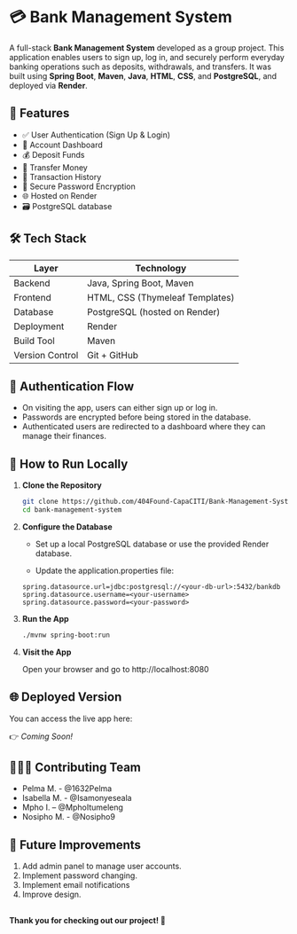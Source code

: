 # 💳 Bank Management System

A full-stack **Bank Management System** developed as a group project. This application enables users to sign up, log in, and securely perform everyday banking operations such as deposits, withdrawals, and transfers. It was built using **Spring Boot**, **Maven**, **Java**, **HTML**, **CSS**, and **PostgreSQL**, and deployed via **Render**.

## 🚀 Features

- ✅ User Authentication (Sign Up & Login)
- 🏦 Account Dashboard
- 💰 Deposit Funds
- 🔁 Transfer Money
- 🧾 Transaction History
- 🔐 Secure Password Encryption
- 🌐 Hosted on Render
- 🗃️ PostgreSQL database

## 🛠️ Tech Stack

| Layer             | Technology                         |
|------------------|-------------------------------------|
| Backend          | Java, Spring Boot, Maven            |
| Frontend         | HTML, CSS (Thymeleaf Templates)     |
| Database         | PostgreSQL (hosted on Render)       |
| Deployment       | Render                              |
| Build Tool       | Maven                               |
| Version Control  | Git + GitHub                        |


## 🔐 Authentication Flow

- On visiting the app, users can either sign up or log in.
- Passwords are encrypted before being stored in the database.
- Authenticated users are redirected to a dashboard where they can manage their finances.

## 🧪 How to Run Locally

1. **Clone the Repository**

   ```bash
   git clone https://github.com/404Found-CapaCITI/Bank-Management-System.git
   cd bank-management-system
   ```
2. **Configure the Database**

    - Set up a local PostgreSQL database or use the provided Render database.
  
    - Update the application.properties file:
    
     ```properties
    spring.datasource.url=jdbc:postgresql://<your-db-url>:5432/bankdb
    spring.datasource.username=<your-username>
    spring.datasource.password=<your-password>
    ```
3. **Run the App**

    ```bash
    ./mvnw spring-boot:run
    ```
4. **Visit the App**

    Open your browser and go to http://localhost:8080

## 🌐 Deployed Version

You can access the live app here:

👉 _Coming Soon!_

## 👨🏽‍💻 Contributing Team

* Pelma M. - @1632Pelma
* Isabella M. - @Isamonyeseala
* Mpho I. – @MphoItumeleng
* Nosipho M. - @Nosipho9

## 📝 Future Improvements

1. Add admin panel to manage user accounts.
2. Implement password changing.
3. Implement email notifications
4. Improve design.

## 

**Thank you for checking out our project! 💖**
